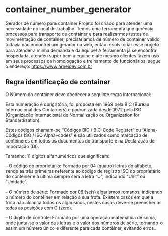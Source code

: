 # container_number_generator
Gerador de número para container
Projeto foi criado para atender uma necessidade no local de trabalho.
Temos uma ferramenta que gerência processos para transporte de container e para realizarmos testes de movimentação de container, precisariamos de número de container válido, todavia não encontrei um gerador na web, então resolvi criar esse projeto para atender a minha demanda e da equipe!
A ferramenta já se encontra hospedada, atendeu super bem a equipe e até mesmo clientes fazem uso em seus processos de homologação e treinamento de funcionários, segue o endereço:
https://www.arneidev.com.br

## Regra identificação de container
O Número do container deve obedecer a seguinte regra Internacional:

Esta numeração é obrigatória, foi proposta em 1969 pela BIC (Bureau Internacional des Containers) e padronizada desde 1972 pela ISO (Organização Internacional de Normalização ou Organization for Standardization).

Estes códigos chamam-se “Códigos BIC / BIC-Code Register” ou “Alpha-Códigos ISO / ISO Alpha-codes” e são utilizados como marcação de contêineres em todos os documentos de transporte e na Declaração de Importação (DI).

Tamanho: 11 dígitos alfanuméricos que significam:

– O código do proprietário: Formado por 04 (quatro) letras do alfabeto, sendo as três primeiras referente ao código de registro ISO do proprietário do contêiner e a última sempre será a letra “U”, indicando “Unit” ou “Unidade”.

– O número de série: Formado por 06 (seis) algarismos romanos, indicando o número do contêiner em relação à sua frota. Existem casos em que a frota não alcança todos os algarismos, nestes casos deve-se preencher as todas as posições com 0 (zero).

– O dígito de controle: Formado por uma operação matemática de soma, onde junta-se o valor das letras e o valor dos números de série, tornando-o assim um número único e diferente para cada contêiner, evitando erros..
